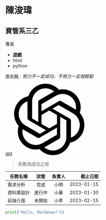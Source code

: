# 陳浚瑋
## 資管系三乙

專長
* **遊戲** 
* html
* python

座右銘 : *努力不一定成功，不努力一定很輕鬆*

[gpt](https://chatgpt.com/)
![gpt](gpt.png)

> 失敗為成功之母

| 任務名稱 | 狀態 | 負責人 | 截止日期 |
|---|:---:|:---:|---:|
| 需求分析 | 完成 | 小明 | 2023-01-15 |
| 資料庫設計 | 進行中 | 小華 | 2023-01-30 |
| 前端介面 | 未開始 | 小李 | 2023-02-15 |

``` python
print("Hello, Markdown!"))
```
